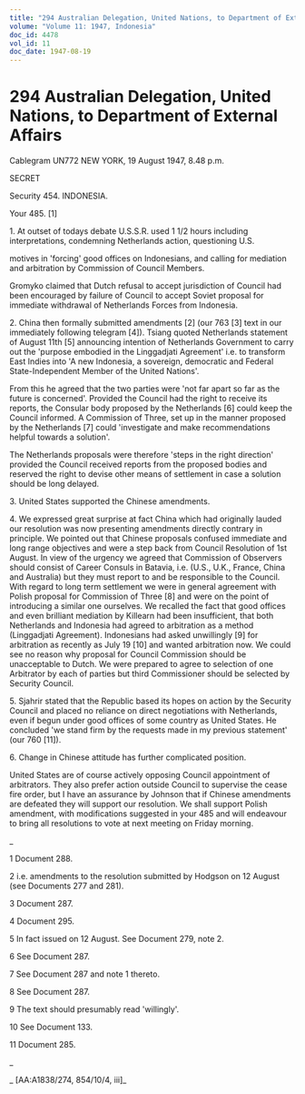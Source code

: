 ```yaml
---
title: "294 Australian Delegation, United Nations, to Department of External Affairs"
volume: "Volume 11: 1947, Indonesia"
doc_id: 4478
vol_id: 11
doc_date: 1947-08-19
---
```


# 294 Australian Delegation, United Nations, to Department of External Affairs

Cablegram UN772 NEW YORK, 19 August 1947, 8.48 p.m.

SECRET

Security 454. INDONESIA.

Your 485. [1]

1\. At outset of todays debate U.S.S.R. used 1 1/2 hours including interpretations, condemning Netherlands action, questioning U.S.

motives in 'forcing' good offices on Indonesians, and calling for mediation and arbitration by Commission of Council Members.

Gromyko claimed that Dutch refusal to accept jurisdiction of Council had been encouraged by failure of Council to accept Soviet proposal for immediate withdrawal of Netherlands Forces from Indonesia.

2\. China then formally submitted amendments [2] (our 763 [3] text in our immediately following telegram [4]). Tsiang quoted Netherlands statement of August 11th [5] announcing intention of Netherlands Government to carry out the 'purpose embodied in the Linggadjati Agreement' i.e. to transform East Indies into 'A new Indonesia, a sovereign, democratic and Federal State-Independent Member of the United Nations'.

From this he agreed that the two parties were 'not far apart so far as the future is concerned'. Provided the Council had the right to receive its reports, the Consular body proposed by the Netherlands [6] could keep the Council informed. A Commission of Three, set up in the manner proposed by the Netherlands [7] could 'investigate and make recommendations helpful towards a solution'.

The Netherlands proposals were therefore 'steps in the right direction' provided the Council received reports from the proposed bodies and reserved the right to devise other means of settlement in case a solution should be long delayed.

3\. United States supported the Chinese amendments.

4\. We expressed great surprise at fact China which had originally lauded our resolution was now presenting amendments directly contrary in principle. We pointed out that Chinese proposals confused immediate and long range objectives and were a step back from Council Resolution of 1st August. In view of the urgency we agreed that Commission of Observers should consist of Career Consuls in Batavia, i.e. (U.S., U.K., France, China and Australia) but they must report to and be responsible to the Council. With regard to long term settlement we were in general agreement with Polish proposal for Commission of Three [8] and were on the point of introducing a similar one ourselves. We recalled the fact that good offices and even brilliant mediation by Killearn had been insufficient, that both Netherlands and Indonesia had agreed to arbitration as a method (Linggadjati Agreement). Indonesians had asked unwillingly [9] for arbitration as recently as July 19 [10] and wanted arbitration now. We could see no reason why proposal for Council Commission should be unacceptable to Dutch. We were prepared to agree to selection of one Arbitrator by each of parties but third Commissioner should be selected by Security Council.

5\. Sjahrir stated that the Republic based its hopes on action by the Security Council and placed no reliance on direct negotiations with Netherlands, even if begun under good offices of some country as United States. He concluded 'we stand firm by the requests made in my previous statement' (our 760 [11]).

6\. Change in Chinese attitude has further complicated position.

United States are of course actively opposing Council appointment of arbitrators. They also prefer action outside Council to supervise the cease fire order, but I have an assurance by Johnson that if Chinese amendments are defeated they will support our resolution. We shall support Polish amendment, with modifications suggested in your 485 and will endeavour to bring all resolutions to vote at next meeting on Friday morning.

_

1 Document 288.

2 i.e. amendments to the resolution submitted by Hodgson on 12 August (see Documents 277 and 281).

3 Document 287.

4 Document 295.

5 In fact issued on 12 August. See Document 279, note 2.

6 See Document 287.

7 See Document 287 and note 1 thereto.

8 See Document 287.

9 The text should presumably read 'willingly'.

10 See Document 133.

11 Document 285.

_

_ [AA:A1838/274, 854/10/4, iii]_
